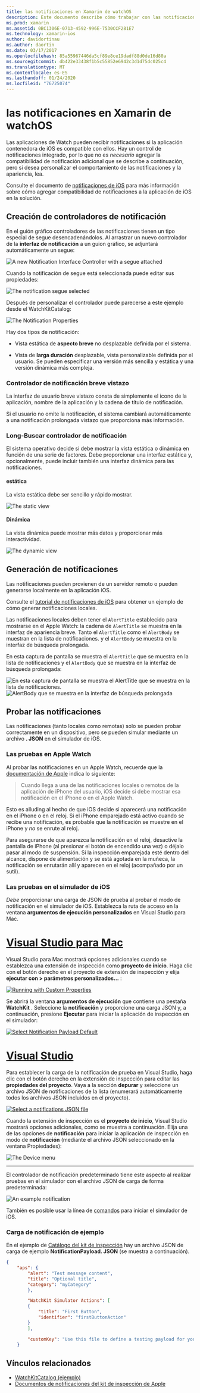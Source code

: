 ```yaml
---
title: las notificaciones en Xamarin de watchOS
description: Este documento describe cómo trabajar con las notificaciones de watchOS de Xamarin. Trata de crear controladores de notificación, generar notificaciones y probar las notificaciones.
ms.prod: xamarin
ms.assetid: 0BC1306E-0713-4592-996E-7530CCF281E7
ms.technology: xamarin-ios
author: davidortinau
ms.author: daortin
ms.date: 03/17/2017
ms.openlocfilehash: 85a55967446da5cf89e8ce19dadf88d0de16d80a
ms.sourcegitcommit: db422e33438f1b5c55852e6942c3d1d75dc025c4
ms.translationtype: MT
ms.contentlocale: es-ES
ms.lasthandoff: 01/24/2020
ms.locfileid: "76725074"
---
```

# <a name="watchos-notifications-in-xamarin"></a>las notificaciones en Xamarin de watchOS

Las aplicaciones de Watch pueden recibir notificaciones si la aplicación contenedora de iOS es compatible con ellos. Hay un control de notificaciones integrado, por lo que no es *necesario* agregar la compatibilidad de notificación adicional que se describe a continuación, pero si desea personalizar el comportamiento de las notificaciones y la apariencia, lea.

Consulte el documento de [notificaciones de iOS](~/ios/platform/user-notifications/deprecated/index.md) para más información sobre cómo agregar compatibilidad de notificaciones a la aplicación de iOS en la solución.

## <a name="creating-notification-controllers"></a>Creación de controladores de notificación

En el guión gráfico controladores de las notificaciones tienen un tipo especial de segue desencadenándolos. Al arrastrar un nuevo controlador de la **interfaz de notificación** a un guion gráfico, se adjuntará automáticamente un segue:

![](notifications-images/notification-storyboard1.png "A new Notification Interface Controller with a segue attached")

Cuando la notificación de segue está seleccionada puede editar sus propiedades:

![](notifications-images/notification-storyboard2.png "The notification segue selected")

Después de personalizar el controlador puede parecerse a este ejemplo desde el WatchKitCatalog:

![](notifications-images/notifications-segue.png "The Notification Properties")

Hay dos tipos de notificación:

- Vista estática de **aspecto breve** no desplazable definida por el sistema.

- Vista de **larga duración** desplazable, vista personalizable definida por el usuario. Se pueden especificar una versión más sencilla y estática y una versión dinámica más compleja.

### <a name="short-look-notification-controller"></a>Controlador de notificación breve vistazo

La interfaz de usuario breve vistazo consta de simplemente el icono de la aplicación, nombre de la aplicación y la cadena de título de notificación.

Si el usuario no omite la notificación, el sistema cambiará automáticamente a una notificación prolongada vistazo que proporciona más información.

### <a name="long-look-notification-controller"></a>Long-Buscar controlador de notificación

El sistema operativo decide si debe mostrar la vista estática o dinámica en función de una serie de factores. Debe proporcionar una interfaz estática y, opcionalmente, puede incluir también una interfaz dinámica para las notificaciones.

#### <a name="static"></a>estática

La vista estática debe ser sencillo y rápido mostrar.

![](notifications-images/notification-static.png "The static view")

#### <a name="dynamic"></a>Dinámica

La vista dinámica puede mostrar más datos y proporcionar más interactividad.

![](notifications-images/notification-dynamic.png "The dynamic view")

## <a name="generating-notifications"></a>Generación de notificaciones

Las notificaciones pueden provienen de un servidor remoto o pueden generarse localmente en la aplicación iOS.

Consulte el [tutorial de notificaciones de iOS](~/ios/platform/user-notifications/deprecated/local-notifications-in-ios-walkthrough.md) para obtener un ejemplo de cómo generar notificaciones locales.

Las notificaciones locales deben tener el `AlertTitle` establecido para mostrarse en el Apple Watch: la cadena de `AlertTitle` se muestra en la interfaz de apariencia breve. Tanto el `AlertTitle` como el `AlertBody` se muestran en la lista de notificaciones. y el `AlertBody` se muestra en la interfaz de búsqueda prolongada.

En esta captura de pantalla se muestra el `AlertTitle` que se muestra en la lista de notificaciones y el `AlertBody` que se muestra en la interfaz de búsqueda prolongada:

![](notifications-images/watch-notificationslist-sml.png "En esta captura de pantalla se muestra el AlertTitle que se muestra en la lista de notificaciones.")![](notifications-images/watch-notificationcontroller-sml.png "AlertBody que se muestra en la interfaz de búsqueda prolongada")

## <a name="testing-notifications"></a>Probar las notificaciones

Las notificaciones (tanto locales como remotas) solo se pueden probar correctamente en un dispositivo, pero se pueden simular mediante un archivo **. JSON** en el simulador de iOS.

### <a name="testing-on-apple-watch"></a>Las pruebas en Apple Watch

Al probar las notificaciones en un Apple Watch, recuerde que la [documentación de Apple](https://developer.apple.com/library/ios/documentation/General/Conceptual/WatchKitProgrammingGuide/BasicSupport.html) indica lo siguiente:

> Cuando llega a una de las notificaciones locales o remotos de la aplicación de iPhone del usuario, iOS decide si debe mostrar esa notificación en el iPhone o en el Apple Watch.

Esto es alluding al hecho de que iOS decide si aparecerá una notificación en el iPhone o en el reloj. Si el iPhone emparejado está activo cuando se recibe una notificación, es probable que la notificación se muestre en el iPhone y *no* se enrute al reloj.

Para asegurarse de que aparezca la notificación en el reloj, desactive la pantalla de iPhone (al presionar el botón de encendido una vez) o déjalo pasar al modo de suspensión. Si la inspección emparejada esté dentro del alcance, dispone de alimentación y se está agotada en la muñeca, la notificación se enrutarán allí y aparecen en el reloj (acompañado por un sutil).

### <a name="testing-on-the-ios-simulator"></a>Las pruebas en el simulador de iOS

*Debe* proporcionar una carga de JSON de prueba al probar el modo de notificación en el simulador de iOS. Establezca la ruta de acceso en la ventana **argumentos de ejecución personalizados** en Visual Studio para Mac.

# <a name="visual-studio-for-mactabmacos"></a>[Visual Studio para Mac](#tab/macos)

Visual Studio para Mac mostrará opciones adicionales cuando se establezca una extensión de inspección como **proyecto de inicio**.
Haga clic con el botón derecho en el proyecto de extensión de inspección y elija **ejecutar con > parámetros personalizados...** :

[![](notifications-images/runwith-customparams-sml.png "Running with Custom Properties")](notifications-images/runwith-customparams.png#lightbox)

Se abrirá la ventana **argumentos de ejecución** que contiene una pestaña **WatchKit** . Seleccione la **notificación** y proporcione una carga JSON y, a continuación, presione **Ejecutar** para iniciar la aplicación de inspección en el simulador:

[![](notifications-images/runwith-execargs-sml.png "Select Notification Payload Default")](notifications-images/runwith-execargs.png#lightbox)

# <a name="visual-studiotabwindows"></a>[Visual Studio](#tab/windows)

Para establecer la carga de la notificación de prueba en Visual Studio, haga clic con el botón derecho en la extensión de inspección para editar las **propiedades del proyecto**. Vaya a la sección **depurar** y seleccione un archivo JSON de notificaciones de la lista (enumerará automáticamente todos los archivos JSON incluidos en el proyecto).

[![](notifications-images/runwith-execargs-sml-vs.png "Select a notifications JSON file")](notifications-images/runwith-execargs-vs.png#lightbox)

Cuando la extensión de inspección es el **proyecto de inicio**, Visual Studio mostrará opciones adicionales, como se muestra a continuación. Elija una de las opciones de **notificación** para iniciar la aplicación de inspección en modo de **notificación** (mediante el archivo JSON seleccionado en la ventana Propiedades):

![](notifications-images/runwith-vs.png "The Device menu")

-----

El controlador de notificación predeterminado tiene este aspecto al realizar pruebas en el simulador con el archivo JSON de carga de forma predeterminada:

![](notifications-images/notification-debug-sml.png "An example notification")

También es posible usar la línea de [comandos](~/ios/watchos/troubleshooting.md#command_line) para iniciar el simulador de iOS.

### <a name="example-notification-payload"></a>Carga de notificación de ejemplo

En el ejemplo de [Catálogo del kit de inspección](https://docs.microsoft.com/samples/xamarin/ios-samples/watchos-watchkitcatalog) hay un archivo JSON de carga de ejemplo **NotificationPayload. JSON** (se muestra a continuación).

```json
{
    "aps": {
        "alert": "Test message content",
        "title": "Optional title",
        "category": "myCategory"
        },

        "WatchKit Simulator Actions": [
        {
            "title": "First Button",
            "identifier": "firstButtonAction"
        }
        ],

        "customKey": "Use this file to define a testing payload for your notifications. The aps dictionary specifies the category, alert text and title. The WatchKit Simulator Actions array can provide info for one or more action buttons in addition to the standard Dismiss button. Any other top level keys are custom payload. If you have multiple such JSON files in your project, you'll be able to choose between them in when selecting to debug the notification interface of your Watch App."
    }
```

## <a name="related-links"></a>Vínculos relacionados

- [WatchKitCatalog (ejemplo)](https://docs.microsoft.com/samples/xamarin/ios-samples/watchos-watchkitcatalog)
- [Documentos de notificaciones del kit de inspección de Apple](https://developer.apple.com/library/ios/documentation/General/Conceptual/WatchKitProgrammingGuide/BasicSupport.html)
